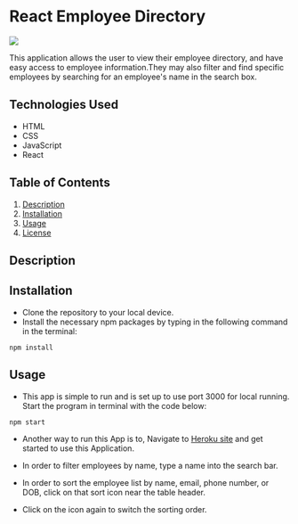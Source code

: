 # React Employee Directory
![](https://img.shields.io/badge/License-MIT-important)

This application allows the user to view their employee directory, and have easy access to employee information.They may also filter and find specific employees by searching for an employee's name in the search box.

## Technologies Used

* HTML
* CSS
* JavaScript
* React

## Table of Contents

1. [Description](#Description)
2. [Installation](#Installation)
3. [Usage](#Usage)
4. [License](#License)

## Description

## Installation

* Clone the repository to your local device.
* Install the necessary npm packages by typing in the following command in the terminal:

```
npm install
```

## Usage

* This app is simple to run and is set up to use port 3000 for local running. Start the program in terminal with the code below:

```
npm start 
```
* Another way to run this App is to, Navigate to [Heroku site]() and get started to use this Application.

* In order to filter employees by name, type a name into the search bar.
* In order to sort the employee list by name, email, phone number, or DOB, click on that sort icon near the table header.
* Click on the icon again to switch the sorting order.